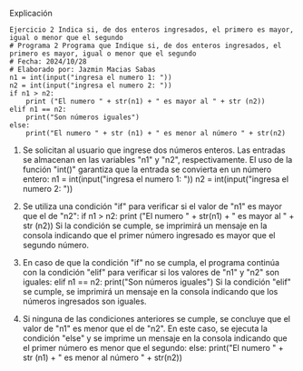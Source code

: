 Explicación
```
Ejercicio 2 Indica si, de dos enteros ingresados, el primero es mayor, igual o menor que el segundo
# Programa 2 Programa que Indique si, de dos enteros ingresados, el primero es mayor, igual o menor que el segundo 
# Fecha: 2024/10/28
# Elaborado por: Jazmin Macias Sabas 
n1 = int(input("ingresa el numero 1: "))
n2 = int(input("ingresa el numero 2: "))
if n1 > n2:
    print ("El numero " + str(n1) + " es mayor al " + str (n2))
elif n1 == n2:
    print("Son números iguales")
else:
    print("El numero " + str (n1) + " es menor al número " + str(n2) 
```
1. Se solicitan al usuario que ingrese dos números enteros. Las entradas se almacenan en las variables "n1" y "n2", respectivamente. El uso de la función "int()" garantiza que la entrada se convierta en un número entero:
n1 = int(input("ingresa el numero 1: "))
n2 = int(input("ingresa el numero 2: "))

2. Se utiliza una condición "if" para verificar si el valor de "n1" es mayor que el de "n2":
if n1 > n2:
    print ("El numero " + str(n1) + " es mayor al " + str (n2))
Si la condición se cumple, se imprimirá un mensaje en la consola indicando que el primer número ingresado es mayor que el segundo número.

3. En caso de que la condición "if" no se cumpla, el programa continúa con la condición "elif" para verificar si los valores de "n1" y "n2" son iguales:
elif n1 == n2:
    print("Son números iguales")
Si la condición "elif" se cumple, se imprimirá un mensaje en la consola indicando que los números ingresados son iguales.

4. Si ninguna de las condiciones anteriores se cumple, se concluye que el valor de "n1" es menor que el de "n2". En este caso, se ejecuta la condición "else" y se imprime un mensaje en la consola indicando que el primer número es menor que el segundo:
else:
    print("El numero " + str (n1) + " es menor al número " + str(n2))

```
